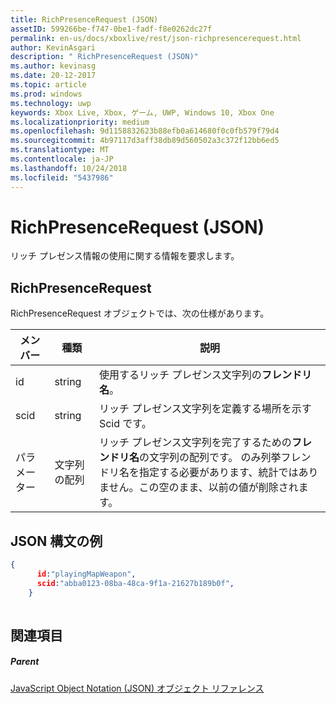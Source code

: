 ```yaml
---
title: RichPresenceRequest (JSON)
assetID: 599266be-f747-0be1-fadf-f8e0262dc27f
permalink: en-us/docs/xboxlive/rest/json-richpresencerequest.html
author: KevinAsgari
description: " RichPresenceRequest (JSON)"
ms.author: kevinasg
ms.date: 20-12-2017
ms.topic: article
ms.prod: windows
ms.technology: uwp
keywords: Xbox Live, Xbox, ゲーム, UWP, Windows 10, Xbox One
ms.localizationpriority: medium
ms.openlocfilehash: 9d1158832623b88efb0a614680f0c0fb579f79d4
ms.sourcegitcommit: 4b97117d3aff38db89d560502a3c372f12bb6ed5
ms.translationtype: MT
ms.contentlocale: ja-JP
ms.lasthandoff: 10/24/2018
ms.locfileid: "5437986"
---
```

# <a name="richpresencerequest-json"></a>RichPresenceRequest (JSON)
リッチ プレゼンス情報の使用に関する情報を要求します。 
<a id="ID4EN"></a>

 
## <a name="richpresencerequest"></a>RichPresenceRequest
 
RichPresenceRequest オブジェクトでは、次の仕様があります。
 
| メンバー| 種類| 説明| 
| --- | --- | --- | 
| id| string| 使用するリッチ プレゼンス文字列の<b>フレンドリ名</b>。| 
| scid| string| リッチ プレゼンス文字列を定義する場所を示す Scid です。| 
| パラメーター| 文字列の配列| リッチ プレゼンス文字列を完了するための<b>フレンドリ名</b>の文字列の配列です。 のみ列挙フレンドリ名を指定する必要があります、統計ではありません。この空のまま、以前の値が削除されます。| 
  
<a id="ID4EDC"></a>

 
## <a name="sample-json-syntax"></a>JSON 構文の例
 

```json
{
      id:"playingMapWeapon",
      scid:"abba0123-08ba-48ca-9f1a-21627b189b0f",
    }
    
```

  
<a id="ID4EMC"></a>

 
## <a name="see-also"></a>関連項目
 
<a id="ID4EOC"></a>

 
##### <a name="parent"></a>Parent 

[JavaScript Object Notation (JSON) オブジェクト リファレンス](atoc-xboxlivews-reference-json.md)

   